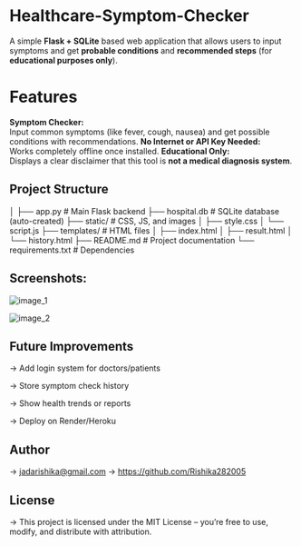 # Healthcare-Symptom-Checker

A simple **Flask + SQLite** based web application that allows users to input symptoms and get **probable conditions** and **recommended steps** (for **educational purposes only**).

# Features

**Symptom Checker:**  
  Input common symptoms (like fever, cough, nausea) and get possible conditions with recommendations.
**No Internet or API Key Needed:**  
  Works completely offline once installed.
**Educational Only:**  
  Displays a clear disclaimer that this tool is **not a medical diagnosis system**.

## Project Structure
│
├── app.py # Main Flask backend
├── hospital.db # SQLite database (auto-created)
├── static/ # CSS, JS, and images
│ ├── style.css
│ └── script.js
├── templates/ # HTML files
│ ├── index.html
│ ├── result.html 
│ └── history.html
├── README.md # Project documentation
└── requirements.txt # Dependencies

## Screenshots:
![image_1](screenshots/image_1.png)

![image_2](screenshots/image_2.png)

## Future Improvements
-> Add login system for doctors/patients

-> Store symptom check history

-> Show health trends or reports

-> Deploy on Render/Heroku

## Author
-> jadarishika@gmail.com
-> https://github.com/Rishika282005

## License
-> This project is licensed under the MIT License – you’re free to use, modify, and distribute with attribution.

  

